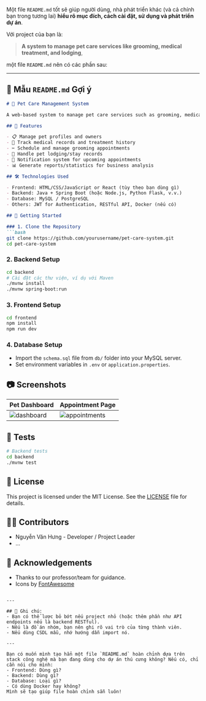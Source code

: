 Một file `README.md` tốt sẽ giúp người dùng, nhà phát triển khác (và cả chính bạn trong tương lai) **hiểu rõ mục đích, cách cài đặt, sử dụng và phát triển dự án**.

Với project của bạn là:

> **A system to manage pet care services like grooming, medical treatment, and lodging**,

một file `README.md` nên có các phần sau:

---

## 📘 Mẫu `README.md` Gợi ý

````markdown
# 🐾 Pet Care Management System

A web-based system to manage pet care services such as grooming, medical treatment, and lodging.

## 📌 Features

- 📋 Manage pet profiles and owners
- 💉 Track medical records and treatment history
- ✂️ Schedule and manage grooming appointments
- 🏨 Handle pet lodging/stay records
- 🔔 Notification system for upcoming appointments
- 📊 Generate reports/statistics for business analysis

## 🛠️ Technologies Used

- Frontend: HTML/CSS/JavaScript or React (tùy theo bạn dùng gì)
- Backend: Java + Spring Boot (hoặc Node.js, Python Flask, v.v.)
- Database: MySQL / PostgreSQL
- Others: JWT for Authentication, RESTful API, Docker (nếu có)

## 🚀 Getting Started

### 1. Clone the Repository
```bash
git clone https://github.com/yourusername/pet-care-system.git
cd pet-care-system
````

### 2. Backend Setup

```bash
cd backend
# Cài đặt các thư viện, ví dụ với Maven
./mvnw install
./mvnw spring-boot:run
```

### 3. Frontend Setup

```bash
cd frontend
npm install
npm run dev
```

### 4. Database Setup

* Import the `schema.sql` file from `db/` folder into your MySQL server.
* Set environment variables in `.env` or `application.properties`.

## 📷 Screenshots

| Pet Dashboard                           | Appointment Page                              |
| --------------------------------------- | --------------------------------------------- |
| ![dashboard](screenshots/dashboard.png) | ![appointments](screenshots/appointments.png) |

## 🧪 Tests

```bash
# Backend tests
cd backend
./mvnw test
```

## 📄 License

This project is licensed under the MIT License. See the [LICENSE](LICENSE) file for details.

## 👨‍💻 Contributors

* Nguyễn Văn Hưng - Developer / Project Leader
* ...

## 🙌 Acknowledgements

* Thanks to our professor/team for guidance.
* Icons by [FontAwesome](https://fontawesome.com/)

```

---

## 📌 Ghi chú:
- Bạn có thể lược bỏ bớt nếu project nhỏ (hoặc thêm phần như API endpoints nếu là backend RESTful).
- Nếu là đồ án nhóm, bạn nên ghi rõ vai trò của từng thành viên.
- Nếu dùng CSDL mẫu, nhớ hướng dẫn import nó.

---

Bạn có muốn mình tạo hẳn một file `README.md` hoàn chỉnh dựa trên stack công nghệ mà bạn đang dùng cho dự án thú cưng không? Nếu có, chỉ cần nói cho mình:
- Frontend: Dùng gì?
- Backend: Dùng gì?
- Database: Loại gì?
- Có dùng Docker hay không?  
Mình sẽ tạo giúp file hoàn chỉnh sẵn luôn!
```
